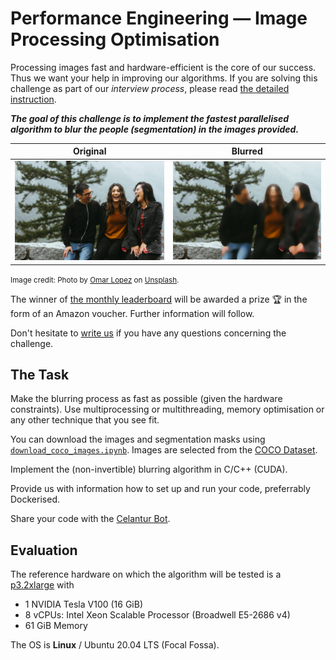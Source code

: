 Performance Engineering &mdash; Image Processing Optimisation
==============================================================

Processing images fast and hardware-efficient is the core of our success.
Thus we want your help in improving our algorithms.
If you are solving this challenge as part of our *interview process*, please read [the detailed instruction](Hiring.md).  

***The goal of this challenge is to implement the fastest parallelised algorithm to blur the people (segmentation) in the images provided.***

<table>
<thead>
  <tr>
    <th>Original</th>
    <th>Blurred</th>
  </tr>
</thead>
<tbody>
  <tr>
    <td><img src="assets/sample/original.jpeg" alt="original image"></td>
    <td><img src="assets/sample/blurred.jpeg" alt="blurred image"></td>
  </tr>
</tbody>
</table>

<small>Image credit: Photo by [Omar Lopez](https://unsplash.com/photos/rwF_pJRWhAI) on [Unsplash](https://unsplash.com/).</small>

The winner of [the monthly leaderboard](./Leaderboard.md) will be awarded a prize 🏆 in the form of an Amazon voucher. Further information will follow.

Don't hesitate to [write us](mailto:hello@celantur.com) if you have any questions concerning the challenge.

The Task
--------

Make the blurring process as fast as possible (given the hardware constraints). 
Use multiprocessing or multithreading, memory optimisation or any other technique that you see fit. 

You can download the images and segmentation masks using [`download_coco_images.ipynb`](./download_coco_images.ipynb).
Images are selected from the [COCO Dataset](https://cocodataset.org/#explore).

Implement the (non-invertible) blurring algorithm in C/C++ (CUDA).
<!--The COCO API provides [C code](https://github.com/cocodataset/cocoapi/blob/master/common/maskApi.c) to turn the segmentation annotation into binary mask (numpy 2D array), cf [coco.py](https://github.com/cocodataset/cocoapi/blob/8c9bcc3cf640524c4c20a9c40e89cb6a2f2fa0e9/PythonAPI/pycocotools/coco.py#L434).-->

Provide us with information how to set up and run your code, preferrably Dockerised.

Share your code with the [Celantur Bot](https://github.com/celantor).

Evaluation
------------

The reference hardware on which the algorithm will be tested is a [p3.2xlarge](https://aws.amazon.com/ec2/instance-types/#Accelerated_Computing) with
- 1 NVIDIA Tesla V100 (16 GiB)
- 8 vCPUs: Intel Xeon Scalable Processor (Broadwell E5-2686 v4)
- 61 GiB Memory

The OS is **Linux** / Ubuntu 20.04 LTS (Focal Fossa). 
